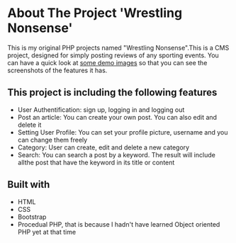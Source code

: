 <div id="about">
 <h1>About The Project 'Wrestling Nonsense'</h1>
 <p>This is my original PHP projects named "Wrestling Nonsense".This is a CMS project, designed for simply posting reviews of any sporting events. You can have a quick look at <a href="demo_screenphotos/">some demo images</a> so that you can see the screenshots of the features it has.</p>
</div>

<div id="features">
 <h2>This project is including the following features</h2>
 <ul>
  <li>User Authentification: sign up, logging in and logging out</li>
  <li>Post an article: You can create your own post. You can also edit and delete it</li>
  <li>Setting User Profile: You can set your profile picture, username and you can change them freely</li>
  <li>Category: User can create, edit and delete a new category</li>
  <li>Search: You can search a post by a keyword. The result will include allthe post that have the keyword in its title or content</li>
 </ul>
</div>

<div id="built_with"> 
 <h2>Built with</h2>
 <ul>
  <li>HTML</li>
  <li>CSS</li>
  <li>Bootstrap</li>
  <li>Procedual PHP, that is because I hadn't have learned Object oriented PHP yet at that time</li>
 </ul>
</div>
